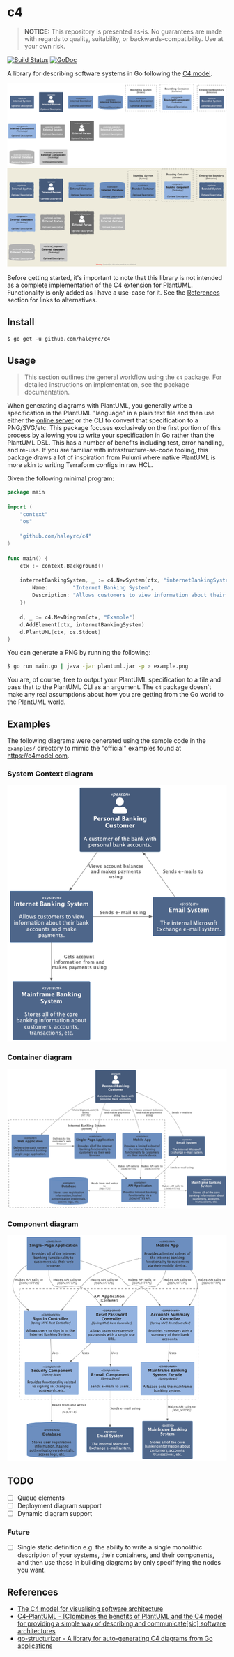 # c4

> **NOTICE:** This repository is presented as-is. No guarantees are made with regards to quality, suitability, or backwards-compatibility. Use at your own risk.

[![Build Status](https://github.com/haleyrc/c4/actions/workflows/go.yml/badge.svg?branch=main)](https://github.com/haleyrc/c4/actions?query=branch%3Amain)
[![GoDoc](https://pkg.go.dev/badge/github.com/haleyrc/c4?status.svg)](https://pkg.go.dev/github.com/haleyrc/c4?tab=doc)

A library for describing software systems in Go following the [C4 model](https://c4model.com/).

![Gallery](./docs/Gallery.png)
![Gallery as sketch](./docs/Sketch.png)

Before getting started, it's important to note that this library is not intended as a complete implementation of the C4 extension for PlantUML. Functionality is only added as I have a use-case for it. See the [References](#references) section for links to alternatives.

## Install

```
$ go get -u github.com/haleyrc/c4
```

## Usage

> This section outlines the general workflow using the `c4` package. For detailed instructions on implementation, see the package documentation.

When generating diagrams with PlantUML, you generally write a specification in
the PlantUML "language" in a plain text file and then use either the [online server](https://www.plantuml.com/plantuml/) or the CLI to convert that specification to a PNG/SVG/etc. This package focuses exclusively on the first portion of this process by allowing you to write your specification in Go rather than the PlantUML DSL. This has a number of benefits including test, error handling, and re-use. If you are familiar with infrastructure-as-code tooling, this package draws a lot of inspiration from Pulumi where native PlantUML is more akin to writing Terraform configs in raw HCL.

Given the following minimal program:

```go
package main

import (
	"context"
	"os"

	"github.com/haleyrc/c4"
)

func main() {
	ctx := context.Background()

	internetBankingSystem, _ := c4.NewSystem(ctx, "internetBankingSystem", c4.SystemArgs{
		Name:        "Internet Banking System",
		Description: "Allows customers to view information about their bank accounts and make payments.",
	})

	d, _ := c4.NewDiagram(ctx, "Example")
	d.AddElement(ctx, internetBankingSystem)
	d.PlantUML(ctx, os.Stdout)
}
```

You can generate a PNG by running the following:

```bash
$ go run main.go | java -jar plantuml.jar -p > example.png
```

You are, of course, free to output your PlantUML specification to a file and pass that to the PlantUML CLI as an argument. The `c4` package doesn't make any real assumptions about how you are getting from the Go world to the PlantUML world.

## Examples

The following diagrams were generated using the sample code in the `examples/` directory to mimic the "official" examples found at https://c4model.com.

### System Context diagram

[![System Context diagram](./docs/Systems%20Context.png)](https://c4model.com/#SystemContextDiagram)

### Container diagram

[![Container diagram](./docs/Containers.png)](https://c4model.com/#ContainerDiagram)

### Component diagram

[![Component diagram](./docs/Components.png)](https://c4model.com/#ComponentDiagram)

## TODO

- [ ] Queue elements
- [ ] Deployment diagram support
- [ ] Dynamic diagram support

### Future

- [ ] Single static definition e.g. the ability to write a single monolithic description of your systems, their containers, and their components, and then use those in building diagrams by only specififying the nodes you want.

## References

- [The C4 model for visualising software architecture](https://c4model.com/)
- [C4-PlantUML - [C]ombines the benefits of PlantUML and the C4 model for providing a simple way of describing and communicate[sic] software architectures](https://github.com/plantuml-stdlib/C4-PlantUML)
- [go-structurizer - A library for auto-generating C4 diagrams from Go applications](https://github.com/krzysztofreczek/go-structurizr)
